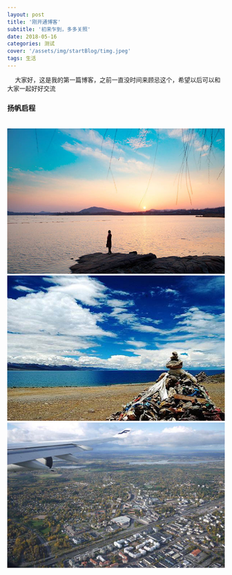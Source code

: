 ```yaml
---
layout: post
title: '刚开通博客'
subtitle: '初来乍到，多多关照'
date: 2018-05-16
categories: 测试
cover: '/assets/img/startBlog/timg.jpeg'
tags: 生活
---
```


　	大家好，这是我的第一篇博客，之前一直没时间来顾忌这个，希望以后可以和大家一起好好交流

### 扬帆启程
　	![](/assets/img/startBlog/timg.jpeg)
　	![](/assets/img/startBlog/timg2.jpeg)
　	![](/assets/img/startBlog/timg3.jpeg)
